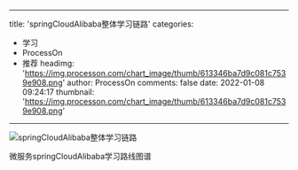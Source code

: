 
---
title: 'springCloudAlibaba整体学习链路'
categories: 
 - 学习
 - ProcessOn
 - 推荐
headimg: 'https://img.processon.com/chart_image/thumb/613346ba7d9c081c7539e908.png'
author: ProcessOn
comments: false
date: 2022-01-08 09:24:17
thumbnail: 'https://img.processon.com/chart_image/thumb/613346ba7d9c081c7539e908.png'
---

<div>   
<img class="thumb" alt="springCloudAlibaba整体学习链路" src="https://img.processon.com/chart_image/thumb/613346ba7d9c081c7539e908.png" referrerpolicy="no-referrer">
<p>微服务springCloudAlibaba学习路线图谱</p>  
</div>
            